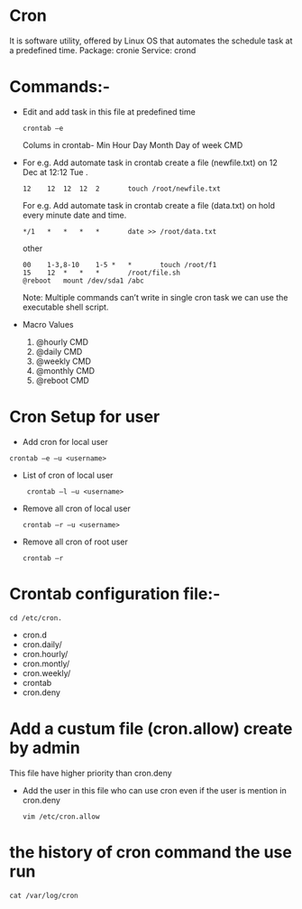 # Cron
It is software utility, offered by Linux OS that automates the schedule task at a predefined time.
Package: cronie
Service: crond
# Commands:-
- Edit and add task in this file at predefined time
  ```
  crontab –e
  ```
  Colums in crontab- Min	  Hour	  Day	  Month	  Day of week	  CMD
- For e.g. Add automate task in crontab create a file (newfile.txt) on 12 Dec at 12:12 Tue .
  ```
  12	12	12	12	2		touch /root/newfile.txt
  ```
  For e.g. Add automate task in crontab create a file (data.txt) on hold every minute date and time.
  ```
  */1	*	*	*	*		date >> /root/data.txt
  ```
  other
  ```
  00	1-3,8-10	1-5	*	*		touch /root/f1
  15	12	*	*	*		/root/file.sh
  @reboot	mount /dev/sda1 /abc
  ```
  Note: Multiple commands can’t write in single cron task we can use the executable shell script.

- Macro Values
  1. @hourly	CMD
  2. @daily		CMD
  3. @weekly	CMD
  4. @monthly	CMD
  5. @reboot	CMD
# Cron Setup for user
 - Add cron for local user
  ```
  crontab –e –u <username>		
  ```
 - List of cron of local user
   ```
    crontab –l –u <username>		
   ```
 - Remove all cron of local user
   ```
   crontab –r –u <username>		
   ```
 - Remove all cron of root user
   ```
   crontab –r				
   ```
# Crontab configuration file:-
   ```
   cd /etc/cron.
   ```
  - cron.d
  - cron.daily/
  - cron.hourly/
  - cron.montly/
  - cron.weekly/
  - crontab
  - cron.deny
# Add a custum file (cron.allow) create by admin
  This file have higher priority than cron.deny
- Add the user in this file who can use cron even if the user is mention in cron.deny
   ```
   vim /etc/cron.allow			
   ```
# the history of cron command the use run
   ```
   cat /var/log/cron
   ```
